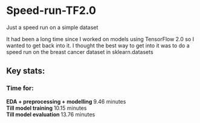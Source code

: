 # Speed-run-TF2.0
Just a speed run on a simple dataset

It had been a long time since I worked on models using TensorFlow 2.0 so I wanted to get back into it. I thought the best way to get into it was to do a speed run on the breast cancer dataset in sklearn.datasets

## Key stats:
### Time for: 

<b> EDA + preprocessing + modelling </b> 9.46 minutes <br>
<b> Till model training </b>10.15 minutes<br>
<b> Till model evaluation </b> 13.76 minutes<br>
